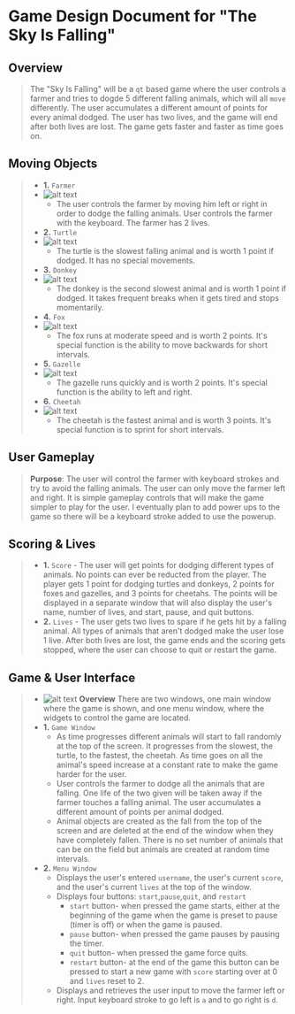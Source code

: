 # Game Design Document for "The Sky Is Falling"

## Overview
> The "Sky Is Falling" will be a `qt` based game where the user controls a farmer and tries to dogde 5 different falling animals, which will all `move` differently.
> The user accumulates a different amount of points for every animal dodged. The user has two lives, and the game will end after both lives are lost. The game gets faster and faster as time goes on.

## Moving Objects
> 
> + **1.** `Farmer`
> + ![alt text](http://www.econedlink.org/lessons/images_lessons/267_farmer1.jpg "Farmer")
>    - The user controls the farmer by moving him left or right in order to dodge the falling animals. User controls the farmer with the keyboard. The farmer has 2 lives.
> + **2.** `Turtle`
> + ![alt text](http://www.designdownloader.com/item/pngs/Sea_Turtle_t005/Sea_Turtle_t005-20120619174148-00001.png "Turtle")
>    - The turtle is the slowest falling animal and is worth 1 point if dodged. It has no special movements.
> + **3.** `Donkey`
> + ![alt text](http://icons.iconarchive.com/icons/turbomilk/animals/256/donkey-icon.png "Donkey")
>    - The donkey is the second slowest animal and is worth 1 point if dodged. It takes frequent breaks when it gets tired and stops momentarily.
> + **4.** `Fox`
> + ![alt text](http://osx.wdfiles.com/local--files/icon:cunning-fox/Cunning-Fox.png "Fox")
>    - The fox runs at moderate speed and is worth 2 points. It's special function is the ability to move backwards for short intervals. 
> + **5.** `Gazelle`
> + ![alt text](http://www.iconshock.com/img_jpg/SUPERVISTA/animals/jpg/128/gazelle_icon.jpg "Gazelle")
>    - The gazelle runs quickly and is worth 2 points. It's special function is the ability to left and right. 
> + **6.** `Cheetah`
> + ![alt text](http://www.iconshock.com/img_jpg/SUNNYDAY/animals/jpg/128/cheetah_icon.jpg "Cheetah")
>    - The cheetah is the fastest animal and is worth 3 points. It's special function is to sprint for short intervals. 

## User Gameplay
> **Purpose**: The user will control the farmer with keyboard strokes and try to avoid the falling animals. The user can only move the farmer left and right. It is simple gameplay controls that will make the game simpler to play for the user. I eventually plan to add power ups to the game so there will be a keyboard stroke added to use the powerup.

## Scoring & Lives
> + **1.** `Score` - The user will get points for dodging different types of animals. No points can ever be reducted from the player. The player gets 1 point for dodging turtles and donkeys, 2 points for foxes and gazelles, and 3 points for cheetahs. The points will be displayed in a separate window that will also display the user's name, number of lives, and start, pause, and quit buttons.
> + **2.** `Lives` - The user gets two lives to spare if he gets hit by a falling animal. All types of animals that aren't dodged make the user lose 1 live. After both lives are lost, the game ends and the scoring gets stopped, where the user can choose to quit or restart the game.
> 

## Game & User Interface
> + ![alt text](http://i.imgur.com/KMttarR.jpg "Hand Drawn Interface")
>  **Overview** There are two windows, one main window where the game is shown, and one menu window, where the widgets to control the game are located.
> +  **1.** `Game Window`
>     - As time progresses different animals will start to fall randomly at the top of the screen. It progresses from the slowest, the turtle, to the fastest, the cheetah. As time goes on all the animal's speed increase at a constant rate to make the game harder for the user.
>     - User controls the farmer to dodge all the animals that are falling. One life of the two given will be taken away if the farmer touches a falling animal. The user accumulates a different amount of points per animal dodged.
>     - Animal objects are created as the fall from the top of the screen and are deleted at the end of the window when they have completely fallen. There is no set number of animals that can be on the field but animals are created at random time intervals.
> + **2.** `Menu Window`
>     - Displays the user's entered `username`, the user's current `score`, and the user's current `lives` at the top of the window.
>     - Displays four buttons: `start`,`pause`,`quit`, and `restart`
>          * `start` button- when pressed the game starts, either at the beginning of the game when the game is preset to pause (timer is off) or when the game is paused.
>          * `pause` button- when pressed the game pauses by pausing the timer.
>          * `quit` button- when pressed the game force quits.
>          * `restart` button- at the end of the game this button can be pressed to start a new game with `score` starting over at 0 and `lives` reset to 2.
>     - Displays and retrieves the user input to move the farmer left or right. Input keyboard stroke to go left is `a` and to go right is `d`.
> 


